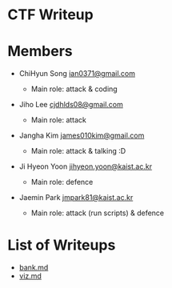 CTF Writeup
===========

# Members

- ChiHyun Song <ian0371@gmail.com>
    * Main role: attack & coding

- Jiho Lee <cjdhlds08@gmail.com>
    * Main role: attack

- Jangha Kim <james010kim@gmail.com>
    * Main role: attack & talking :D

- Ji Hyeon Yoon <jihyeon.yoon@kaist.ac.kr>
    * Main role: defence

- Jaemin Park <jmpark81@kaist.ac.kr>
    * Main role: attack (run scripts) & defence

# List of Writeups
- [bank.md](bank.md)
- [viz.md](viz.md)
